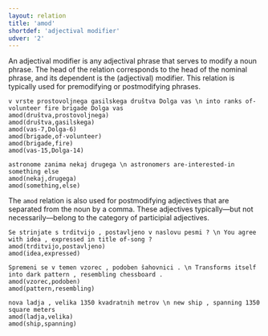 ```yaml
---
layout: relation
title: 'amod'
shortdef: 'adjectival modifier'
udver: '2'
---
```


An adjectival modifier is any adjectival phrase that serves to modify a noun phrase. The head of the relation corresponds to the head of the nominal phrase, and its dependent is the (adjectival) modifier. This relation is typically used for premodifying or postmodifying phrases. 

~~~ sdparse
v vrste prostovoljnega gasilskega društva Dolga vas \n into ranks of-volunteer fire brigade Dolga vas
amod(društva,prostovoljnega)
amod(društva,gasilskega)
amod(vas-7,Dolga-6)
amod(brigade,of-volunteer)
amod(brigade,fire)
amod(vas-15,Dolga-14)
~~~

~~~ sdparse
astronome zanima nekaj drugega \n astronomers are-interested-in something else
amod(nekaj,drugega)
amod(something,else)
~~~



The `amod` relation is also used for postmodifying adjectives that are separated from the noun by a comma. These adjectives typically—but not necessarily—belong to the category of participial adjectives.

~~~ sdparse
Se strinjate s trditvijo , postavljeno v naslovu pesmi ? \n You agree with idea , expressed in title of-song ?
amod(trditvijo,postavljeno)
amod(idea,expressed)
~~~

~~~ sdparse
Spremeni se v temen vzorec , podoben šahovnici . \n Transforms itself into dark pattern , resembling chessboard . 
amod(vzorec,podoben)
amod(pattern,resembling)
~~~

~~~ sdparse
nova ladja , velika 1350 kvadratnih metrov \n new ship , spanning 1350 square meters
amod(ladja,velika)
amod(ship,spanning)
~~~
<!-- Interlanguage links updated Po 6. listopadu 2023, 21:42:26 CET -->

